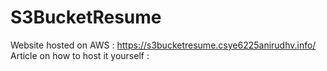 # S3BucketResume

Website hosted on AWS : https://s3bucketresume.csye6225anirudhv.info/
Article on how to host it yourself : 
